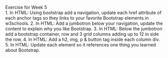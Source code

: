 Exercise for Week 5<br>
	1. In HTML: Using bootstrap add a navigation, update each href attribute of each anchor tags so they links to your favorite Bootstrap elements in w3schools.
	2. In HTML: Add a jumbotron below your navigation, update the content to explain why you like Bootstrap.
	3. In HTML: Below the jumbotron add a bootstrap container, row and 3 grid columns adding up to 12 in side the row.
	4. In HTML: Add a h2, img, p & button tag inside each column div.
	5. In HTML: Update each element so it references one thing you learned about Bootstrap.